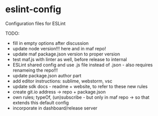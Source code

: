 # eslint-config
Configuration files for ESLint

TODO:
- fill in empty options after discussion
- update node version!!! here and in maf repo!
- update maf package.json version to proper version
- test maf.js with linter as well, before release to internal
- ESLint shared config and use .js file instead of .json - also requires renameing the repo!!!
- update package.json author part
- add editor instructions: sublime, webstorm, vsc
- update sdk docs - readme + website, to refer to these new rules
- create git.io address -> repo + package.json
- own rules; typeOf, (un)subscribe - but only in maf repo -> so that extends this default config
- incorporate in dashboard/release server

